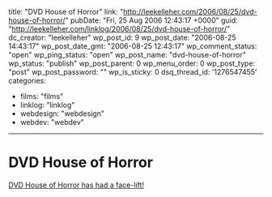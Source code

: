 title: "DVD House of Horror"
link: "http://leekelleher.com/2006/08/25/dvd-house-of-horror/"
pubDate: "Fri, 25 Aug 2006 12:43:17 +0000"
guid: "http://leekelleher.com/linklog/2006/08/25/dvd-house-of-horror/"
dc_creator: "leekelleher"
wp_post_id: 9
wp_post_date: "2006-08-25 14:43:17"
wp_post_date_gmt: "2006-08-25 12:43:17"
wp_comment_status: "open"
wp_ping_status: "open"
wp_post_name: "dvd-house-of-horror"
wp_status: "publish"
wp_post_parent: 0
wp_menu_order: 0
wp_post_type: "post"
wp_post_password: ""
wp_is_sticky: 0
dsq_thread_id: '1276547455'
categories:
  - films: "films"
  - linklog: "linklog"
  - webdesign: "webdesign"
  - webdev: "webdev"

---

# DVD House of Horror

<a href="http://www.dvdhouseofhorror.net/">DVD House of Horror has had a face-lift!</a>